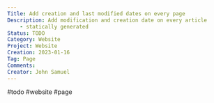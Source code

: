 ```yaml
---
Title: Add creation and last modified dates on every page
Description: Add modification and creation date on every article
    - statically generated
Status: TODO
Category: Website
Project: Website
Creation: 2023-01-16
Tag: Page
Comments:
Creator: John Samuel
---
```


#todo #website #page